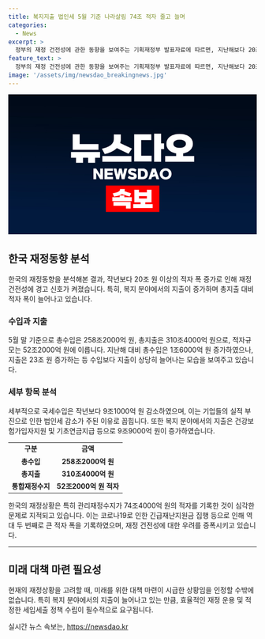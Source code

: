 ```yaml
---
title: 복지지출 법인세 5월 기준 나라살림 74조 적자 줄고 늘며
categories:
  - News
excerpt: >
  정부의 재정 건전성에 관한 동향을 보여주는 기획재정부 발표자료에 따르면, 지난해보다 20조 원 증가한 5월 말 나라 살림 적자 폭을 보였다. 이는 법인세 감소와 정부 지출 증가의 영향으로 상반기에 정부의 올해 목표치의 80%를 넘어섰다. 특히 관리재정수지가 74조4000억 원 적자를 기록해, 재정 건전성에 적신호를 보내고 있다. 5월까지의 총수입과 총지출에 대한 상세한 내용도 포함돼 있다.
feature_text: >
  정부의 재정 건전성에 관한 동향을 보여주는 기획재정부 발표자료에 따르면, 지난해보다 20조 원 증가한 5월 말 나라 살림 적자 폭을 보였다. 이는 법인세 감소와 정부 지출 증가의 영향으로 상반기에 정부의 올해 목표치의 80%를 넘어섰다. 특히 관리재정수지가 74조4000억 원 적자를 기록해, 재정 건전성에 적신호를 보내고 있다. 5월까지의 총수입과 총지출에 대한 상세한 내용도 포함돼 있다.
image: '/assets/img/newsdao_breakingnews.jpg'
---
```


<p><img src="/assets/img/newsdao_breakingnews.jpg" alt="ontimetimes 속보" /></p>

<h2 data-ke-size="size26">한국 재정동향 분석</h2>

<p data-ke-size="size16">한국의 재정동향을 분석해본 결과, 작년보다 20조 원 이상의 적자 폭 증가로 인해 재정 건전성에 경고 신호가 켜졌습니다. 특히, 복지 분야에서의 지출이 증가하며 총지출 대비 적자 폭이 늘어나고 있습니다.</p>

<h3>수입과 지출</h3>

<p data-ke-size="size16">5월 말 기준으로 총수입은 258조2000억 원, 총지출은 310조4000억 원으로, 적자규모는 52조2000억 원에 이릅니다. 지난해 대비 총수입은 1조6000억 원 증가하였으나, 지출은 23조 원 증가하는 등 수입보다 지출이 상당히 늘어나는 모습을 보여주고 있습니다.</p>

<h3>세부 항목 분석</h3>

<p data-ke-size="size16">세부적으로 국세수입은 작년보다 9조1000억 원 감소하였으며, 이는 기업들의 실적 부진으로 인한 법인세 감소가 주된 이유로 꼽힙니다. 또한 복지 분야에서의 지출은 건강보험가입자지원 및 기초연금지급 등으로 9조9000억 원이 증가하였습니다.</p>

<table>
    <tr>
        <td style="text-align: center; height: 17px;"><b>구분</b></td>
        <td style="text-align: center; height: 17px;"><b>금액</b></td>
    </tr>
    <tr>
        <td style="text-align: center; height: 17px;"><b>총수입</b></td>
        <td style="text-align: center; height: 17px;"><b>258조2000억 원</b></td>
    </tr>
    <tr>
        <td style="text-align: center; height: 17px;"><b>총지출</b></td>
        <td style="text-align: center; height: 17px;"><b>310조4000억 원</b></td>
    </tr>
    <tr>
        <td style="text-align: center; height: 17px;"><b>통합재정수지</b></td>
        <td style="text-align: center; height: 17px;"><b>52조2000억 원 적자</b></td>
    </tr>
</table>

<p data-ke-size="size16">한국의 재정상황은 특히 관리재정수지가 74조4000억 원의 적자를 기록한 것이 심각한 문제로 지적되고 있습니다. 이는 코로나19로 인한 긴급재난지원금 집행 등으로 인해 역대 두 번째로 큰 적자 폭을 기록하였으며, 재정 건전성에 대한 우려를 증폭시키고 있습니다.</p>

<hr>

<h2 data-ke-size="size26">미래 대책 마련 필요성</h2>

<p data-ke-size="size16">현재의 재정상황을 고려할 때, 미래를 위한 대책 마련이 시급한 상황임을 인정할 수밖에 없습니다. 특히 복지 분야에서의 지출이 늘어나고 있는 만큼, 효율적인 재정 운용 및 적정한 세입세출 정책 수립이 필수적으로 요구됩니다.</p>
실시간 뉴스 속보는, <a href="https://newsdao.kr" rel="dofollow">https://newsdao.kr</a>


